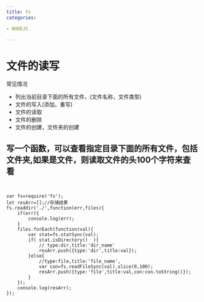 ```yaml
---
title: fs
categories: 

- NODEJS

---
```



# 文件的读写

常见情况
- 列出当前目录下面的所有文件，(文件名称，文件类型)
- 文件的写入(添加，重写)
- 文件的读取
- 文件的删除
- 文件的创建，文件夹的创建

## 写一个函数，可以查看指定目录下面的所有文件，包括文件夹,如果是文件，则读取文件的头100个字符来查看

```


var fs=require('fs');
let resArr=[];//存储结果
fs.readdir('./',function(err,files){
    if(err){
        console.log(err);
    }
    files.forEach(function(val){
        var stat=fs.statSync(val);
        if( stat.isDirectory()  ){
            // type:dir,title:'dir_name'
            resArr.push({type:'dir',title:val});
        }else{
            //type:file,title:'file_name',
            var con=fs.readFileSync(val).slice(0,100);
            resArr.push({type:'file',title:val,con:con.toString()});
        }
    });
    console.log(resArr);
});



```

